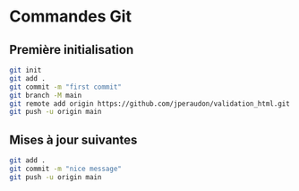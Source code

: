 # Commandes Git
## Première initialisation
```bash
git init
git add .
git commit -m "first commit"
git branch -M main
git remote add origin https://github.com/jperaudon/validation_html.git
git push -u origin main
```

## Mises à jour suivantes
```bash
git add .
git commit -m "nice message"
git push -u origin main
```
